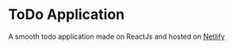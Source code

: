# ToDo Application

A smooth todo application made on ReactJs and hosted on [Netlify](https://to-do-piyush.netlify.app/)
